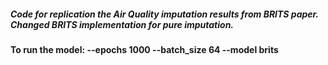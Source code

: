 ##### Code for replication the Air Quality imputation results from BRITS paper. Changed BRITS implementation for pure imputation.

#### To run the model: --epochs 1000 --batch_size 64 --model brits
